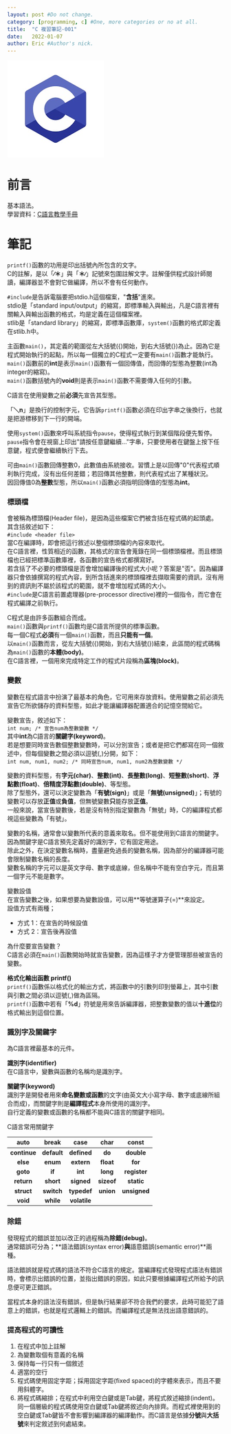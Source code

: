 ```yaml
---
layout: post #Do not change.
category: [programming, c] #One, more categories or no at all.
title:  "C 複習筆記-001"
date:   2022-01-07
author: Eric #Author's nick.
---
```


<a href="/assets/img/posts/clogo.jpg" data-lity class="sx-center">
  <img src="/assets/img/posts/clogo_thumb.jpg"/>
</a>

# 前言 #
基本語法。  
學習資料：[C語言教學手冊](https://www.books.com.tw/products/0010360466 "Title")

# 筆記 #
`printf()`函數的功用是印出括號內所包含的文字。  
C的註解，是以「**∕＊**」與「**＊∕**」記號來包圍註解文字。註解僅供程式設計師閱讀，編譯器並不會對它做編譯，所以不會有任何動作。  

`#include`是告訴電腦要把stdio.h這個檔案，"**含括**"進來。  
stdio是「standard input/output」的縮寫，即標準輸入與輸出，凡是C語言裡有關輸入與輸出函數的格式，均是定義在這個檔案裡。  
stlib是「standard library」的縮寫，即標準函數庫，`system()`函數的格式即定義在stlib.h中。  

主函數`main()`，其定義的範圍從左大括號({)開始，到右大括號(})為止。因為它是程式開始執行的起點，所以每一個獨立的C程式一定要有`main()`函數才能執行。  
`main()`函數前的**int**是表示`main()`函數有一個回傳值，而回傳的型態為整數(int為integer的縮寫)。  
`main()`函數括號內的**void**則是表示`main()`函數不需要傳入任何的引數。  

C語言在使用變數之前**必須**先宣告其型態。  

「**＼n**」是換行的控制字元，它告訴`printf()`函數必須在印出字串之後換行，也就是把游標移到下一行的開端。  

使用`system()`函數來呼叫系統指令`pause`，使得程式執行到某個階段便先暫停。`pause`指令會在視窗上印出"請按任意鍵繼續..."字串，只要使用者在鍵盤上按下任意鍵，程式便會繼續執行下去。  

可由`main()`函數回傳整數0，此數值由系統接收。習慣上是以回傳"0"代表程式順利執行完成，沒有出任何差錯；若回傳其他整數，則代表程式出了某種狀況。  
因回傳值0為**整數**型態，所以`main()`函數必須指明回傳值的型態為**int**。  

### 標頭檔 ###
會被稱為標頭檔(Header file)，是因為這些檔案它們被含括在程式碼的起頭處。  
其含括敘述如下：  
```#include <header file>```  
當C在編譯時，即會把這行敘述以整個標頭檔的內容來取代。  
在C語言裡，性質相近的函數，其格式的宣告會蒐錄在同一個標頭檔裡。而且標頭檔也已經把標準函數庫裡，各函數的宣告格式都撰寫好。  
若含括了不必要的標頭檔是否會增加編譯後的程式大小呢？答案是"否"。因為編譯器只會依據撰寫的程式內容，到所含括進來的標頭檔裡去擷取需要的資訊，沒有用到的資訊則不屬於該程式的範圍，就不會增加程式碼的大小。  
`#include`是C語言前置處理器(pre-processor directive)裡的一個指令，而它會在程式編譯之前執行。  

C程式是由許多函數組合而成。  
`main()`函數與`printf()`函數均是C語言所提供的標準函數。  
每一個C程式**必須**有一個`main()`函數，而且**只能有一個**。  
以`main()`函數而言，從左大括號({)開始，到右大括號(})結束，此區間的程式碼稱為`main()`函數的**本體(body)**。  
在C語言裡，一個用來完成特定工作的程式片段稱為**區塊(block)**。  

### 變數 ###
變數在程式語言中扮演了最基本的角色，它可用來存放資料。使用變數之前必須先宣告它所欲儲存的資料型態，如此才能讓編譯器配置適合的記憶空間給它。  

變數宣告，敘述如下：  
```int num; /* 宣告num為整數變數 */```  
其中**int**為C語言的**關鍵字(keyword)**。  
若是想要同時宣告數個整數變數時，可以分別宣告；或者是把它們都寫在同一個敘述中，但每個變數之間必須以逗號(,)分開，如下：  
``` int num, num1, num2; /* 同時宣告num, num1, num2為整數變數 */ ```  

變數的資料型態，有**字元(char)**、**整數(int)**、**長整數(long)**、**短整數(short)**、**浮點數(float)**、**倍精度浮點數(double)**、等型態。  
除了型態外，還可以決定變數為「**有號(sign)**」或是「**無號(unsigned)**」；有號的變數可以存放**正值**或**負值**，但無號變數**只**能存放**正值**。  
一般來說，當宣告變數後，若是沒有特別指定變數為「無號」時，C的編譯程式都視這些變數為「有號」。  

變數的名稱，通常會以變數所代表的意義來取名。但不能使用到C語言的關鍵字。因為關鍵字是C語言預先定義好的識別字，它有固定用途。  
除此之外，在決定變數名稱時，盡量避免過長的變數名稱，因為部分的編譯器可能會限制變數名稱的長度。  
變數名稱的字元可以是英文字母、數字或底線，但名稱中不能有空白字元，而且第一個字元不能是數字。  

變數設值  
在宣告變數之後，如果想要為變數設值，可以用**等號運算子(=)**來設定。  
設值方式有兩種；
- 方式 1：在宣告的時候設值
- 方式 2：宣告後再設值

為什麼要宣告變數？  
C語言必須在`main()`函數開始時就宣告變數，因為這樣子才方便管理那些被宣告的變數。  

**格式化輸出函數 printf()**  
`printf()`函數係以格式化的輸出方式，將函數中的引數列印到螢幕上，其中引數與引數之間必須以逗號(,)做為區隔。  
`printf()`函數中若有「**%d**」符號是用來告訴編譯器，把整數變數的值以**十進位**的格式輸出到這個位置。  

### 識別字及關鍵字 ###
為C語言裡最基本的元件。  

**識別字(identifier)**  
在C語言中，變數與函數的名稱均是識別字。  

**關鍵字(keyword)**  
識別字是開發者用來**命名變數或函數**的文字(由英文大小寫字母、數字或底線所組合而成)，而關鍵字則是**編譯程式**本身所使用的識別字。  
自行定義的變數或函數的名稱都不能與C語言的關鍵字相同。  

C語言常用關鍵字  

| auto | break | case | char | const |
| :-: | :-: | :-: | :-: | :-: |
| **continue** | **default** | **defined** | **do** | **double** |
| **else** | **enum** | **extern** | **float** | **for** |
| **goto** | **if** | **int** | **long** | **register** |
| **return** | **short** | **signed** | **sizeof** | **static** |
| **struct** | **switch** | **typedef** | **union** | **unsigned** |
| **void** | **while** | **volatile** | | |

### 除錯 ###
發現程式的錯誤並加以改正的過程稱為**除錯(debug)**。  
通常錯誤可分為；**語法錯誤(syntax error)**與**語意錯誤(semantic error)**兩種。  

語法錯誤就是程式碼的語法不符合C語言的規定。當編譯程式發現程式語法有錯誤時，會標示出錯誤的位置，並指出錯誤的原因，如此只要根據編譯程式所給予的訊息便可更正錯誤。  

當程式本身的語法沒有錯誤，但是執行結果卻不符合我們的要求，此時可能犯了語意上的錯誤，也就是程式邏輯上的錯誤。而編譯程式是無法找出語意錯誤的。  

### 提高程式的可讀性 ###
1. 在程式中加上註解
2. 為變數取個有意義的名稱
3. 保持每一行只有一個敘述
4. 適當的空行
5. 程式碼使用固定字距；採用固定字距(fixed spaced)的字體來表示，而且不要用斜體字。
6. 將程式碼縮排；在程式中利用空白鍵或是Tab鍵，將程式敘述縮排(indent)。同一個層級的程式碼使用空白鍵或Tab鍵將敘述向內排齊。而程式裡使用到的空白鍵或Tab鍵皆不會影響到編譯器的編譯動作。而C語言是依據**分號**與**大括號**來判定敘述到何處結束。
